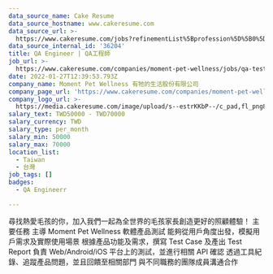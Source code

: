 ```yaml
---
data_source_name: Cake Resume
data_source_hostname: www.cakeresume.com
data_source_url: >-
  https://www.cakeresume.com/jobs?refinementList%5Bprofession%5D%5B0%5D=engineering_qa-engineer&refinementList%5Bsalary_currency%5D=TWD&range%5Bsalary_range%5D%5Bmin%5D=800096
data_source_internal_id: '36204'
title: QA Engineer | QA工程師
job_url: >-
  https://www.cakeresume.com/companies/moment-pet-wellness/jobs/qa-test-engineer-q-engineer
date: 2022-01-27T12:39:53.793Z
company_name: Moment Pet Wellness 有牠的生活股份有限公司
company_page_url: 'https://www.cakeresume.com/companies/moment-pet-wellness'
company_logo_url: >-
  https://media.cakeresume.com/image/upload/s--estrKKbP--/c_pad,fl_png8,h_200,w_200/v1661332089/roex8rzos9l6rgtbtb5r.png
salary_text: TWD50000 - TWD70000
salary_currency: TWD
salary_type: per_month
salary_min: 50000
salary_max: 70000
location_list:
  - Taiwan
  - 台灣
job_tags: []
badges:
  - QA Engineerr

---
```


尋找熱愛毛孩的你，加入我們一起為全世界的毛孩家長創造更好的照顧體驗！ 主要任務 主導 Moment Pet Wellness 軟體產品測試 能夠從用戶角度出發，模擬用戶需求及實際使用場景 根據產品功能及需求，撰寫 Test Case 及產出 Test Report 負責 Web/Android/iOS 平台上的測試，並進行相關 API 確認 透過工具紀錄、追蹤產品問題，並且回饋至相關部門 與不同職務的團隊成員溝通合作